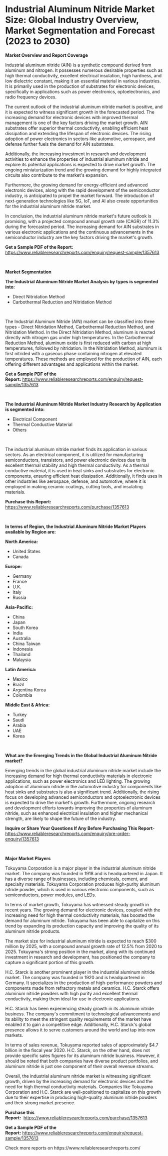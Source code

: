<p><h1>Industrial Aluminum Nitride Market Size: Global Industry Overview, Market Segmentation and Forecast (2023 to 2030)</h1></p><p><strong>Market Overview and Report Coverage</strong></p>
<p><p>Industrial aluminum nitride (AIN) is a synthetic compound derived from aluminum and nitrogen. It possesses numerous desirable properties such as high thermal conductivity, excellent electrical insulation, high hardness, and low dielectric constant, making it an essential material in various industries. It is primarily used in the production of substrates for electronic devices, specifically in applications such as power electronics, optoelectronics, and radio frequency devices.</p><p>The current outlook of the industrial aluminum nitride market is positive, and it is expected to witness significant growth in the forecasted period. The increasing demand for electronic devices with improved thermal management is one of the key factors driving the market growth. AIN substrates offer superior thermal conductivity, enabling efficient heat dissipation and extending the lifespan of electronic devices. The rising adoption of power electronics in sectors like automotive, aerospace, and defense further fuels the demand for AIN substrates.</p><p>Additionally, the increasing investment in research and development activities to enhance the properties of industrial aluminum nitride and explore its potential applications is expected to drive market growth. The ongoing miniaturization trend and the growing demand for highly integrated circuits also contribute to the market's expansion.</p><p>Furthermore, the growing demand for energy-efficient and advanced electronic devices, along with the rapid development of the semiconductor industry, is anticipated to propel the market forward. The introduction of next-generation technologies like 5G, IoT, and AI also create opportunities for the industrial aluminum nitride market.</p><p>In conclusion, the industrial aluminum nitride market's future outlook is promising, with a projected compound annual growth rate (CAGR) of 11.3% during the forecasted period. The increasing demand for AIN substrates in various electronic applications and the continuous advancements in the semiconductor industry are the key factors driving the market's growth.</p></p>
<p><strong>Get a Sample PDF of the Report:</strong> <a href="https://www.reliableresearchreports.com/enquiry/request-sample/1357613">https://www.reliableresearchreports.com/enquiry/request-sample/1357613</a></p>
<p>&nbsp;</p>
<p><strong>Market Segmentation</strong></p>
<p><strong>The Industrial Aluminum Nitride Market Analysis by types is segmented into:</strong></p>
<p><ul><li>Direct Nitridation Method</li><li>Carbothermal Reduction and Nitridation Method</li></ul></p>
<p>&nbsp;</p>
<p><p>The Industrial Aluminum Nitride (AIN) market can be classified into three types - Direct Nitridation Method, Carbothermal Reduction Method, and Nitridation Method. In the Direct Nitridation Method, aluminum is reacted directly with nitrogen gas under high temperatures. In the Carbothermal Reduction Method, aluminum oxide is first reduced with carbon at high temperatures, followed by nitridation. In the Nitridation Method, aluminum is first nitrided with a gaseous phase containing nitrogen at elevated temperatures. These methods are employed for the production of AIN, each offering different advantages and applications within the market.</p></p>
<p><strong>Get a Sample PDF of the Report:</strong>&nbsp;<a href="https://www.reliableresearchreports.com/enquiry/request-sample/1357613">https://www.reliableresearchreports.com/enquiry/request-sample/1357613</a></p>
<p>&nbsp;</p>
<p><strong>The Industrial Aluminum Nitride Market Industry Research by Application is segmented into:</strong></p>
<p><ul><li>Electrical Component</li><li>Thermal Conductive Material</li><li>Others</li></ul></p>
<p>&nbsp;</p>
<p><p>The industrial aluminum nitride market finds its application in various sectors. As an electrical component, it is utilized for manufacturing semiconductors, transistors, and power electronic devices due to its excellent thermal stability and high thermal conductivity. As a thermal conductive material, it is used in heat sinks and substrates for electronic components, ensuring efficient heat dissipation. Additionally, it finds uses in other industries like aerospace, defense, and automotive, where it is employed in making ceramic coatings, cutting tools, and insulating materials.</p></p>
<p><strong>Purchase this Report:</strong>&nbsp; <a href="https://www.reliableresearchreports.com/purchase/1357613">https://www.reliableresearchreports.com/purchase/1357613</a></p>
<p>&nbsp;</p>
<p><strong>In terms of Region, the Industrial Aluminum Nitride Market Players available by Region are:</strong></p>
<p>
    <p> <strong> North America: </strong>
        <ul>
            <li>United States</li>
            <li>Canada</li>
        </ul>
        </p> 
    <p> <strong> Europe: </strong>
        <ul>
            <li>Germany</li>
            <li>France</li>
            <li>U.K.</li>
            <li>Italy</li>
            <li>Russia</li>
        </ul>
        </p> 
    <p> <strong> Asia-Pacific: </strong>
        <ul>
            <li>China</li>
            <li>Japan</li>
            <li>South Korea</li>
            <li>India</li>
            <li>Australia</li>
            <li>China Taiwan</li>
            <li>Indonesia</li>
            <li>Thailand</li>
            <li>Malaysia</li>
        </ul>
        </p> 
    <p> <strong> Latin America: </strong>
        <ul>
            <li>Mexico</li>
            <li>Brazil</li>
            <li>Argentina Korea</li>
            <li>Colombia</li>
        </ul>
        </p> 
    <p> <strong> Middle East & Africa: </strong>
        <ul>
            <li>Turkey</li>
            <li>Saudi</li>
            <li>Arabia</li>
            <li>UAE</li>
            <li>Korea</li>
        </ul>
    </p>
    </p>
<p>&nbsp;</p>
<p><strong>What are the Emerging Trends in the Global Industrial Aluminum Nitride market?</strong></p>
<p><p>Emerging trends in the global industrial aluminum nitride market include the increasing demand for high thermal conductivity materials in electronic applications, such as power electronics and LED lighting. The growing adoption of aluminum nitride in the automotive industry for components like heat sinks and substrates is also a significant trend. Additionally, the rising focus on developing advanced semiconductors and optoelectronic devices is expected to drive the market's growth. Furthermore, ongoing research and development efforts towards improving the properties of aluminum nitride, such as enhanced electrical insulation and higher mechanical strength, are likely to shape the future of the industry.</p></p>
<p><strong>Inquire or Share Your Questions If Any Before Purchasing This Report</strong>- <a href="https://www.reliableresearchreports.com/enquiry/pre-order-enquiry/1357613">https://www.reliableresearchreports.com/enquiry/pre-order-enquiry/1357613</a></p>
<p>&nbsp;</p>
<p><strong>Major Market Players</strong></p>
<p><p>Tokuyama Corporation is a major player in the industrial aluminum nitride market. The company was founded in 1918 and is headquartered in Japan. It has a diverse range of businesses, including chemicals, cement, and specialty materials. Tokuyama Corporation produces high-purity aluminum nitride powder, which is used in various electronic components, such as semiconductors, power modules, and LEDs. </p><p>In terms of market growth, Tokuyama has witnessed steady growth in recent years. The growing demand for electronic devices, coupled with the increasing need for high thermal conductivity materials, has boosted the demand for aluminum nitride. Tokuyama has been able to capitalize on this trend by expanding its production capacity and improving the quality of its aluminum nitride products.</p><p>The market size for industrial aluminum nitride is expected to reach $300 million by 2025, with a compound annual growth rate of 12.5% from 2020 to 2025. Tokuyama's strong position in the market, along with its continued investment in research and development, has positioned the company to capture a significant portion of this growth.</p><p>H.C. Starck is another prominent player in the industrial aluminum nitride market. The company was founded in 1920 and is headquartered in Germany. It specializes in the production of high-performance powders and components made from refractory metals and ceramics. H.C. Starck offers aluminum nitride powders with high purity and excellent thermal conductivity, making them ideal for use in electronic applications.</p><p>H.C. Starck has been experiencing steady growth in its aluminum nitride business. The company's commitment to technological advancements and its ability to meet the stringent quality requirements of the market have enabled it to gain a competitive edge. Additionally, H.C. Starck's global presence allows it to serve customers around the world and tap into new markets.</p><p>In terms of sales revenue, Tokuyama reported sales of approximately $4.7 billion in the fiscal year 2020. H.C. Starck, on the other hand, does not provide specific sales figures for its aluminum nitride business. However, it should be noted that both companies have diverse product portfolios, and aluminum nitride is just one component of their overall revenue streams.</p><p>Overall, the industrial aluminum nitride market is witnessing significant growth, driven by the increasing demand for electronic devices and the need for high thermal conductivity materials. Companies like Tokuyama Corporation and H.C. Starck are well-positioned to capitalize on this growth due to their expertise in producing high-quality aluminum nitride powders and their strong market presence.</p></p>
<p><strong>Purchase this Report:</strong>&nbsp;&nbsp;<a href="https://www.reliableresearchreports.com/purchase/1357613">https://www.reliableresearchreports.com/purchase/1357613</a></p>
<p></p>
<p><strong>Get a Sample PDF of the Report:</strong>&nbsp;<a href="https://www.reliableresearchreports.com/enquiry/request-sample/1357613">https://www.reliableresearchreports.com/enquiry/request-sample/1357613</a></p>
<p>Check more reports on https://www.reliableresearchreports.com/</p>
